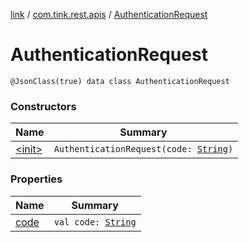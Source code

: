 [link](../../index.md) / [com.tink.rest.apis](../index.md) / [AuthenticationRequest](./index.md)

# AuthenticationRequest

`@JsonClass(true) data class AuthenticationRequest`

### Constructors

| Name | Summary |
|---|---|
| [&lt;init&gt;](-init-.md) | `AuthenticationRequest(code: `[`String`](https://kotlinlang.org/api/latest/jvm/stdlib/kotlin/-string/index.html)`)` |

### Properties

| Name | Summary |
|---|---|
| [code](code.md) | `val code: `[`String`](https://kotlinlang.org/api/latest/jvm/stdlib/kotlin/-string/index.html) |
